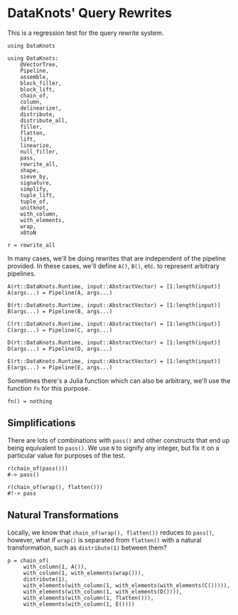 # DataKnots' Query Rewrites

This is a regression test for the query rewrite system.

    using DataKnots

    using DataKnots:
        @VectorTree,
        Pipeline,
        assemble,
        block_filler,
        block_lift,
        chain_of,
        column,
        delinearize!,
        distribute,
        distribute_all,
        filler,
        flatten,
        lift,
        linearize,
        null_filler,
        pass,
        rewrite_all,
        shape,
        sieve_by,
        signature,
        simplify,
        tuple_lift,
        tuple_of,
        unitknot,
        with_column,
        with_elements,
        wrap,
        x0toN

    r = rewrite_all

In many cases, we'll be doing rewrites that are independent of the
pipeline provided. In these cases, we'll define `A()`, `B()`, etc.  to
represent arbitrary pipelines.

    A(rt::DataKnots.Runtime, input::AbstractVector) = [1:length(input)]
    A(args...) = Pipeline(A, args...)

    B(rt::DataKnots.Runtime, input::AbstractVector) = [1:length(input)]
    B(args...) = Pipeline(B, args...)

    C(rt::DataKnots.Runtime, input::AbstractVector) = [1:length(input)]
    C(args...) = Pipeline(C, args...)

    D(rt::DataKnots.Runtime, input::AbstractVector) = [1:length(input)]
    D(args...) = Pipeline(D, args...)

    E(rt::DataKnots.Runtime, input::AbstractVector) = [1:length(input)]
    E(args...) = Pipeline(E, args...)

Sometimes there's a Julia function which can also be arbitrary, we'll
use the function `fn` for this purpose.

    fn() = nothing

## Simplifications

There are lots of combinations with `pass()` and other constructs that
end up being equivalent to `pass()`. We use `N` to signify any integer,
but fix it on a particular value for purposes of the test.

    r(chain_of(pass()))
    #-> pass()

    r(chain_of(wrap(), flatten()))
    #!-> pass

## Natural Transformations

Locally, we know that `chain_of(wrap(), flatten())` reduces to `pass()`,
however, what if `wrap()` is separated from `flatten()` with a natural
transformation, such as `distribute(1)` between them?

    p = chain_of(
         with_column(1, A()),
         with_column(1, with_elements(wrap())),
         distribute(1),
         with_elements(with_column(1, with_elements(with_elements(C())))),
         with_elements(with_column(1, with_elements(D()))),
         with_elements(with_column(1, flatten())),
         with_elements(with_column(1, E())))



